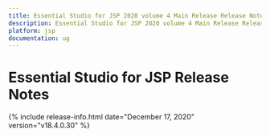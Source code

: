 ```yaml
---
title: Essential Studio for JSP 2020 volume 4 Main Release Release Notes  
description: Essential Studio for JSP 2020 volume 4 Main Release Release Notes  
platform: jsp
documentation: ug
---
```


# Essential Studio for JSP  Release Notes  

{% include release-info.html date="December 17, 2020"  version="v18.4.0.30" %} 





